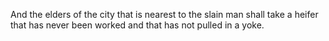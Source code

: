 And the elders of the city that is nearest to the slain man shall take a heifer that has never been worked and that has not pulled in a yoke.
